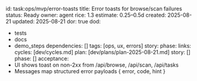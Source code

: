 id: task:ops/mvp/error-toasts
title: Error toasts for browse/scan failures
status: Ready
owner: agent
rice: 1.3
estimate: 0.25–0.5d
created: 2025-08-21
updated: 2025-08-21
dor: true
dod:
  - tests
  - docs
  - demo_steps
dependencies: []
tags: [ops, ux, errors]
story: 
phase: 
links:
  cycles: [dev/cycles.md]
  plan: [dev/plans/plan-2025-08-21.md]
  story: []
  phase: []
acceptance:
  - UI shows toast on non-2xx from /api/browse, /api/scan, /api/tasks
  - Messages map structured error payloads { error, code, hint }
